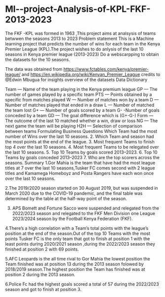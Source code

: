 # Ml--project-Analysis-of-KPL-FKF-2013-2023
The  FKF -KPL was formed in 1963 ,This project aims at analsysis  of teams betwwen the seasons 2013 to 2023
Problem statement
This is a Machine learning project that predicts the number of wins for each team in the Kenya Premier League (KPL).The project wishes to do anlysis of the last 10 seasons in Kenya premier league (2013-2023)
Do a webscarpping to obtain the datasets for the 10 seasons.

The data was obtained from https://www.fctables.com/kenya/premier-league/ and https://en.wikipedia.org/wiki/Kenyan_Premier_League
credits to @Edwin Mbugua for insights 
overview of the datasets 
Data Dictionary

Team — Name of the team playing in the Kenya premium league
GP — The number of games played by a specific team
PTS — Points obtained by a specific from matches played
W — Number of matches won by a team
D — Number of matches played that ended in a draw
L — Number of matched the team lost
G+ — Number of goals scored by a team
G- -Number of goals conceded by a team
GD — The goal difference which is (G+-G-)
Form — The outcome of the last 10 matched whether a win, draw or loss
NG — The next game the team will be playing
H2H — Selection of comparison between teams
Formulating Business Questions
Which Team had the most number of Wins over the last 10 seasons.
2. Which Team and season had the most points at the end of the league.
3. Most frequent Teams to finish top 4 over the last 10 seasons.
4. Most frequent Teams to be relegated over the last 10 seasons.
5. Top 10 Teams by goals scored 2013–2023.
6. Top 10 Teams by goals conceded 2013–2023
7. Who are the top scorers across the seasons.
Summary
1.Gor Mahia is the team that have had the most league titles at 7 over the last 10 seasons,Tusker FC comes second with 2 league titles and Kamamega Homeboyz and Posta Rangers have each won once over the last 10 seasons.

2.The 2019/2020 season started on 30 August 2019, but was suspended in March 2020 due to the COVID-19 pandemic, and the final table was determined by the table at the half-way point of the season.

3. APS Bomett and Fortune Sacco were suspended and relegated from the 2022/2023 season and relegated to the FKF Men Division one League 2023/2024 season by the Football Kenya Federation (FKF).

4.There’s a high correlation with a Team’s total points with the league’s position at the end of the season.Out of the top 10 Teams with the most points Tusker FC is the only team that got to finish at position 1 with the least points during 2020/2021 season ,during the 2022/2023 season they finished at position 2 with 69 points.

5.AFC Leopards is the all time rival to Gor Mahia the lowest position the Team finished was at position 13 during the 2013 season folowed by 2018/2019 season.The highest position the Team has finished was at position 2 during the 2013 season.

6.Police Fc had the highest goals scored a total of 57 during the 2022/2023 season and got to finish at position 3.

